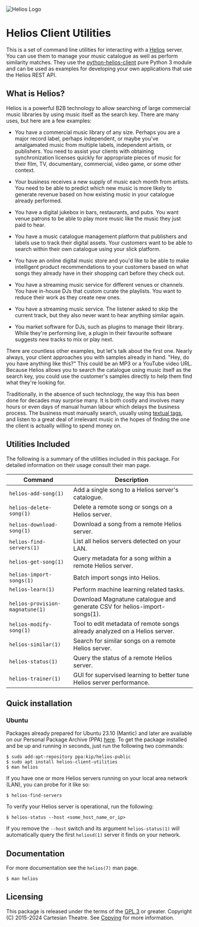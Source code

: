 ![Helios Logo](https://heliosmusic.io/application/files/thumbnails/large/4615/2807/9653/Helios-Logo.png "Helios Logo")

# Helios Client Utilities

This is a set of command line utilities for interacting with a [Helios](https://www.heliosmusic.io) server. You can use them to manage your music catalogue as well as perform similarity matches. They use the [python-helios-client](https://github.com/cartesiantheatre/python-helios-client) pure Python 3 module and can be used as examples for developing your own applications that use the Helios REST API.

## What is Helios?

Helios is a powerful B2B technology to allow searching of large commercial music libraries by using music itself as the search key. There are many uses, but here are a few examples:

- You have a commercial music library of any size. Perhaps you are a major record label, perhaps independent, or maybe you've amalgamated music from multiple labels, independent artists, or publishers. You need to assist your clients with obtaining synchronization licenses quickly for appropriate pieces of music for their film, TV, documentary, commercial, video game, or some other context.

- Your business receives a new supply of music each month from artists. You need to be able to predict which new music is more likely to generate revenue based on how existing music in your catalogue already performed.

- You have a digital jukebox in bars, restaurants, and pubs. You want venue patrons to be able to play more music like the music they just paid to hear.

- You have a music catalogue management platform that publishers and labels use to track their digital assets. Your customers want to be able to search within their own catalogue using your slick platform.

- You have an online digital music store and you'd like to be able to make intelligent product recommendations to your customers based on what songs they already have in their shopping cart before they check out.

- You have a streaming music service for different venues or channels. You have in-house DJs that custom curate the playlists. You want to reduce their work as they create new ones.

- You have a streaming music service. The listener asked to skip the current track, but they also never want to hear anything similar again.

- You market software for DJs, such as plugins to manage their library. While they're performing live, a plugin in their favourite software suggests new tracks to mix or play next.

There are countless other examples, but let's talk about the first one. Nearly always, your client approaches you with samples already in hand. "Hey, do you have anything like this?" This could be an MP3 or a YouTube video URL. Because Helios allows you to search the catalogue using music itself as the search key, you could use the customer's samples directly to help them find what they're looking for.

Traditionally, in the absence of such technology, the way this has been done for decades may surprise many. It is both costly and involves many hours or even days of manual human labour which delays the business process. The business must manually search, usually using [textual tags](https://heliosmusic.io/index.php/faq#tagging), and listen to a great deal of irrelevant music in the hopes of finding the one the client is actually willing to spend money on.

## Utilities Included

The following is a summary of the utilities included in this package. For detailed information on their usage consult their man page.

| Command | Description |
|---------|-------------|
| `helios-add-song(1)` | Add a single song to a Helios server's catalogue. |
| `helios-delete-song(1)` | Delete a remote song or songs on a Helios server. |
| `helios-download-song(1)` | Download a song from a remote Helios server. |
| `helios-find-servers(1)` | List all helios servers detected on your LAN. |
| `helios-get-song(1)` | Query metadata for a song within a remote Helios server. |
| `helios-import-songs(1)` | Batch import songs into Helios. |
| `helios-learn(1)` | Perform machine learning related tasks. |
| `helios-provision-magnatune(1)` | Download Magnatune catalogue and generate CSV for helios-import-songs(1). |
| `helios-modify-song(1)` | Tool to edit metadata of remote songs already analyzed on a Helios server. |
| `helios-similar(1)` | Search for similar songs on a remote Helios server. |
| `helios-status(1)` | Query the status of a remote Helios server. |
| `helios-trainer(1)` | GUI for supervised learning to better tune Helios server performance. |

## Quick installation

### Ubuntu
Packages already prepared for Ubuntu 23.10 (Mantic) and later are available on our Personal Package Archive (PPA) [here](https://launchpad.net/%7Ekip/+archive/ubuntu/helios-public). To get the package installed and be up and running in seconds, just run the following two commands:

```console
$ sudo add-apt-repository ppa:kip/helios-public
$ sudo apt install helios-client-utilities
$ man helios
```

If you have one or more Helios servers running on your local area network (LAN), you can probe for it like so:
```console
$ helios-find-servers
```

To verify your Helios server is operational, run the following:
```console
$ helios-status --host <some_host_name_or_ip>
```
If you remove the `--host` switch and its argument `helios-status(1)` will automatically query the first `heliosd(1)` server it finds on your network.

## Documentation

For more documentation see the `helios(7)` man page.

```console
$ man helios
```

## Licensing

This package is released under the terms of the [GPL 3](https://www.gnu.org/licenses/gpl-3.0-standalone.html) or greater. Copyright (C) 2015-2024 Cartesian Theatre. See [Copying](./Copying) for more information.


